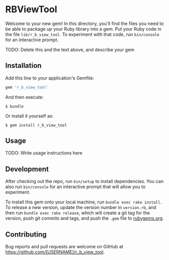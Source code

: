 # RBViewTool

Welcome to your new gem! In this directory, you'll find the files you need to be able to package up your Ruby library into a gem. Put your Ruby code in the file `lib/r_b_view_tool`. To experiment with that code, run `bin/console` for an interactive prompt.

TODO: Delete this and the text above, and describe your gem

## Installation

Add this line to your application's Gemfile:

```ruby
gem 'r_b_view_tool'
```

And then execute:

    $ bundle

Or install it yourself as:

    $ gem install r_b_view_tool

## Usage

TODO: Write usage instructions here

## Development

After checking out the repo, run `bin/setup` to install dependencies. You can also run `bin/console` for an interactive prompt that will allow you to experiment.

To install this gem onto your local machine, run `bundle exec rake install`. To release a new version, update the version number in `version.rb`, and then run `bundle exec rake release`, which will create a git tag for the version, push git commits and tags, and push the `.gem` file to [rubygems.org](https://rubygems.org).

## Contributing

Bug reports and pull requests are welcome on GitHub at https://github.com/[USERNAME]/r_b_view_tool.
